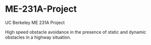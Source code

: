# ME-231A-Project
UC Berkeley ME 231A Project

High speed obstacle avoidance in the presence of static and dynamic obstacles in a highway situation.
